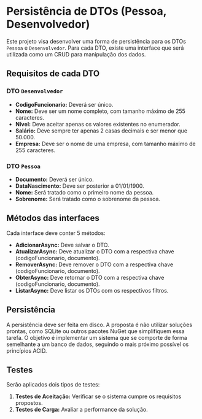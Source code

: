 
# Persistência de DTOs (Pessoa, Desenvolvedor)

Este projeto visa desenvolver uma forma de persistência para os DTOs `Pessoa` e `Desenvolvedor`. Para cada DTO, existe uma interface que será utilizada como um CRUD para manipulação dos dados.

## Requisitos de cada DTO

### DTO `Desenvolvedor`
- **CodigoFuncionario:** Deverá ser único.
- **Nome:** Deve ser um nome completo, com tamanho máximo de 255 caracteres.
- **Nível:** Deve aceitar apenas os valores existentes no enumerador.
- **Salário:** Deve sempre ter apenas 2 casas decimais e ser menor que 50.000.
- **Empresa:** Deve ser o nome de uma empresa, com tamanho máximo de 255 caracteres.

### DTO `Pessoa`
- **Documento:** Deverá ser único.
- **DataNascimento:** Deve ser posterior a 01/01/1900.
- **Nome:** Será tratado como o primeiro nome da pessoa.
- **Sobrenome:** Será tratado como o sobrenome da pessoa.

## Métodos das interfaces

Cada interface deve conter 5 métodos:

- **AdicionarAsync:** Deve salvar o DTO.
- **AtualizarAsync:** Deve atualizar o DTO com a respectiva chave (codigoFuncionario, documento).
- **RemoverAsync:** Deve remover o DTO com a respectiva chave (codigoFuncionario, documento).
- **ObterAsync:** Deve retornar o DTO com a respectiva chave (codigoFuncionario, documento).
- **ListarAsync:** Deve listar os DTOs com os respectivos filtros.

## Persistência

A persistência deve ser feita em disco. A proposta é não utilizar soluções prontas, como SQLite ou outros pacotes NuGet que simplifiquem essa tarefa. O objetivo é implementar um sistema que se comporte de forma semelhante a um banco de dados, seguindo o mais próximo possível os princípios ACID.

## Testes

Serão aplicados dois tipos de testes:

1. **Testes de Aceitação:** Verificar se o sistema cumpre os requisitos propostos.
2. **Testes de Carga:** Avaliar a performance da solução.

